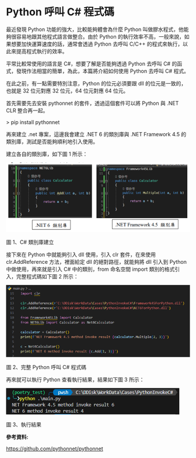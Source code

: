 # Python 呼叫 C# 程式碼

最近發現 Python 功能的強大，比較能夠體會為什麼 Python 叫做膠水程式，他能夠很容易地跟其他程式語言做整合。由於 Python 的執行效率不高，一般來說，如果想要加快運算速度的話，通常會透過 Python 去呼叫 C/C++ 的程式來執行，以此來提高程式執行的效率。

平常比較常使用的語言是 C#，想要了解是否能夠透過 Python 去呼叫 C# 的函式，發現作法相當的簡單，為此，本篇將介紹如何使用 Python 去呼叫 C# 程式。

在此之前，有一點需要特別注意，Python 的位元必須要跟 dll 的位元是一致的，也就是 32 位元對應 32 位元，64 位元對應 64 位元。

首先需要先去安裝 pythonnet 的套件，透過這個套件可以將 Python 與 .NET CLR 整合再一起。

\> pip install pythonnet

再來建立 .net 專案，這邊我會建立 .NET 6 的類別庫與 .NET Framework 4.5 的類別庫，測試是否能夠順利地引入使用。

建立各自的類別庫，如下圖 1 所示：

![](./images/image1.png)

圖 1、C# 類別庫建立

接下來在 Python 中就能夠引入 dll 使用，引入 clr 套件，在來使用 clr.AddReference 方法，裡面給定 dll 的絕對路徑，就能夠將 dll 引入到 Python 中做使用，再來就是引入 C# 中的類別，from 命名空間 import 類別的格式引入，完整程式碼如下圖 2 所示：

![](./images/image2.png)

圖 2、完整 Python 呼叫 C# 程式碼

再來就可以執行 Python 查看執行結果，結果如下圖 3 所示：

![](./images/image3.png)

圖 3、執行結果

**參考資料:**

https://github.com/pythonnet/pythonnet
